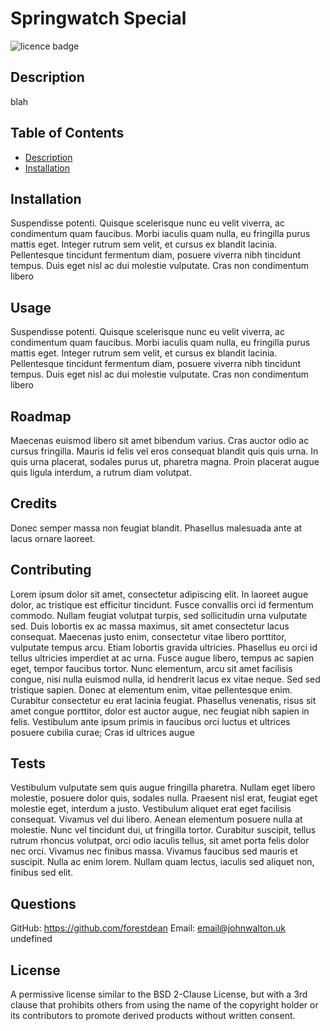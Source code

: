 # Springwatch Special
  ![licence badge](https://img.shields.io/badge/License-BSD_3--Clause-blue.svg?style=flat-square)
  ## Description
  <a name="description"></a>
  blah

  ## Table of Contents
  - [Description](#description)
  - [Installation](#installation)

  ## Installation
  <a name="installation"></a>
  Suspendisse potenti. Quisque scelerisque nunc eu velit viverra, ac condimentum quam faucibus. Morbi iaculis quam nulla, eu fringilla purus mattis eget. Integer rutrum sem velit, et cursus ex blandit lacinia. Pellentesque tincidunt fermentum diam, posuere viverra nibh tincidunt tempus. Duis eget nisl ac dui molestie vulputate. Cras non condimentum libero
  ## Usage
  <a name="usage"></a>
  Suspendisse potenti. Quisque scelerisque nunc eu velit viverra, ac condimentum quam faucibus. Morbi iaculis quam nulla, eu fringilla purus mattis eget. Integer rutrum sem velit, et cursus ex blandit lacinia. Pellentesque tincidunt fermentum diam, posuere viverra nibh tincidunt tempus. Duis eget nisl ac dui molestie vulputate. Cras non condimentum libero
  ## Roadmap
  <a name="roadmap"></a>
  Maecenas euismod libero sit amet bibendum varius.
Cras auctor odio ac cursus fringilla.
Mauris id felis vel eros consequat blandit quis quis urna.
In quis urna placerat, sodales purus ut, pharetra magna.
Proin placerat augue quis ligula interdum, a rutrum diam volutpat.
  ## Credits
  <a name="credit"></a>
  Donec semper massa non feugiat blandit.
Phasellus malesuada ante at lacus ornare laoreet.
  ## Contributing
  <a name="contribute"></a>
  Lorem ipsum dolor sit amet, consectetur adipiscing elit. In laoreet augue dolor, ac tristique est efficitur tincidunt. Fusce convallis orci id fermentum commodo. Nullam feugiat volutpat turpis, sed sollicitudin urna vulputate sed. Duis lobortis ex ac massa maximus, sit amet consectetur lacus consequat. Maecenas justo enim, consectetur vitae libero porttitor, vulputate tempus arcu. Etiam lobortis gravida ultricies. Phasellus eu orci id tellus ultricies imperdiet at ac urna. Fusce augue libero, tempus ac sapien eget, tempor faucibus tortor. Nunc elementum, arcu sit amet facilisis congue, nisi nulla euismod nulla, id hendrerit lacus ex vitae neque. Sed sed tristique sapien. Donec at elementum enim, vitae pellentesque enim. Curabitur consectetur eu erat lacinia feugiat. Phasellus venenatis, risus sit amet congue porttitor, dolor est auctor augue, nec feugiat nibh sapien in felis. Vestibulum ante ipsum primis in faucibus orci luctus et ultrices posuere cubilia curae; Cras id ultrices augue
  ## Tests
  <a name="test"></a>
  Vestibulum vulputate sem quis augue fringilla pharetra. Nullam eget libero molestie, posuere dolor quis, sodales nulla. Praesent nisl erat, feugiat eget molestie eget, interdum a justo. Vestibulum aliquet erat eget facilisis consequat. Vivamus vel dui libero. Aenean elementum posuere nulla at molestie. Nunc vel tincidunt dui, ut fringilla tortor. Curabitur suscipit, tellus rutrum rhoncus volutpat, orci odio iaculis tellus, sit amet porta felis dolor nec orci. Vivamus nec finibus massa. Vivamus faucibus sed mauris et suscipit. Nulla ac enim lorem. Nullam quam lectus, iaculis sed aliquet non, finibus sed elit.

  ## Questions
  <a name="question"></a>
    GitHub: https://github.com/forestdean
    Email: email@johnwalton.uk
    undefined



  ## License
  <a name="licence"></a>
  A permissive license similar to the BSD 2-Clause License, but with a 3rd clause that prohibits others from using the name of the copyright holder or its contributors to promote derived products without written consent.
  